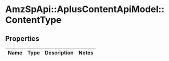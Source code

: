 # AmzSpApi::AplusContentApiModel::ContentType

## Properties
Name | Type | Description | Notes
------------ | ------------- | ------------- | -------------

